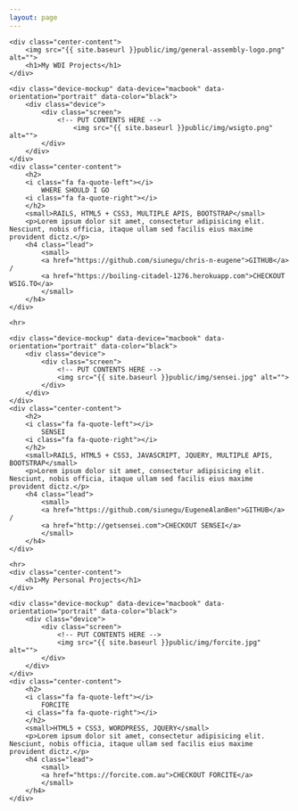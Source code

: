```yaml
---
layout: page
---
```


<div class="container">	

	<div class="center-content">
		<img src="{{ site.baseurl }}public/img/general-assembly-logo.png" alt="">
		<h1>My WDI Projects</h1>
	</div>

	<div class="device-mockup" data-device="macbook" data-orientation="portrait" data-color="black">
		<div class="device">
			<div class="screen">
				<!-- PUT CONTENTS HERE -->
					<img src="{{ site.baseurl }}public/img/wsigto.png" alt="">        		
			</div>
		</div>
	</div>
	<div class="center-content">
		<h2>
		<i class="fa fa-quote-left"></i>
			WHERE SHOULD I GO
		<i class="fa fa-quote-right"></i>
		</h2>
		<small>RAILS, HTML5 + CSS3, MULTIPLE APIS, BOOTSTRAP</small>
		<p>Lorem ipsum dolor sit amet, consectetur adipisicing elit. Nesciunt, nobis officia, itaque ullam sed facilis eius maxime provident dictz.</p>
		<h4 class="lead">
			<small>
			<a href="https://github.com/siunegu/chris-n-eugene">GITHUB</a> / 
			<a href="https://boiling-citadel-1276.herokuapp.com">CHECKOUT WSIG.TO</a>
			</small>
		</h4>
	</div>

	<hr>

	<div class="device-mockup" data-device="macbook" data-orientation="portrait" data-color="black">
		<div class="device">
			<div class="screen">
				<!-- PUT CONTENTS HERE -->
				<img src="{{ site.baseurl }}public/img/sensei.jpg" alt="">
			</div>
		</div>
	</div>
	<div class="center-content">
		<h2>
		<i class="fa fa-quote-left"></i>
			SENSEI
		<i class="fa fa-quote-right"></i>
		</h2>
		<small>RAILS, HTML5 + CSS3, JAVASCRIPT, JQUERY, MULTIPLE APIS, BOOTSTRAP</small>
		<p>Lorem ipsum dolor sit amet, consectetur adipisicing elit. Nesciunt, nobis officia, itaque ullam sed facilis eius maxime provident dictz.</p>
		<h4 class="lead">
			<small>
			<a href="https://github.com/siunegu/EugeneAlanBen">GITHUB</a> / 
			<a href="http://getsensei.com">CHECKOUT SENSEI</a>
			</small>
		</h4>		
	</div>		
		
	<hr>	
	<div class="center-content">
		<h1>My Personal Projects</h1>
	</div>

	<div class="device-mockup" data-device="macbook" data-orientation="portrait" data-color="black">
		<div class="device">
			<div class="screen">
				<!-- PUT CONTENTS HERE -->
				<img src="{{ site.baseurl }}public/img/forcite.jpg" alt="">
			</div>
		</div>
	</div>
	<div class="center-content">
		<h2>
		<i class="fa fa-quote-left"></i>
			FORCITE
		<i class="fa fa-quote-right"></i>
		</h2>
		<small>HTML5 + CSS3, WORDPRESS, JQUERY</small>
		<p>Lorem ipsum dolor sit amet, consectetur adipisicing elit. Nesciunt, nobis officia, itaque ullam sed facilis eius maxime provident dictz.</p>	
		<h4 class="lead">
			<small>
			<a href="https://forcite.com.au">CHECKOUT FORCITE</a> 
			</small>
		</h4>			
	</div>			

</div>

